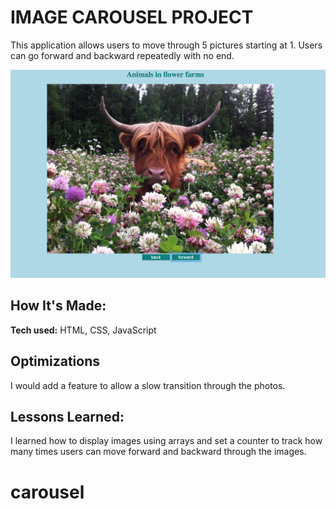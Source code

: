 # IMAGE CAROUSEL PROJECT
This application allows users to move through 5 pictures starting at 1. Users can go forward and backward repeatedly with no end.

![carousel picture](carousel.png)

## How It's Made:

**Tech used:** HTML, CSS, JavaScript

## Optimizations
I would add a feature to allow a slow transition through the photos.

## Lessons Learned:

I learned how to display images using arrays and set a counter to track how many times users can move forward and backward through the images.
# carousel
